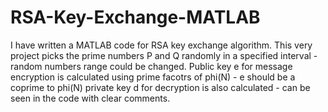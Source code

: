 # RSA-Key-Exchange-MATLAB
I have written a MATLAB code for RSA key exchange algorithm.
This very project picks the prime numbers P and Q randomly in a specified interval - random numbers range could be changed.
Public key e for message encryption is calculated using prime facotrs of phi(N) - e should be a coprime to phi(N)
private key d for decryption is also calculated - can be seen in the code with clear comments.

